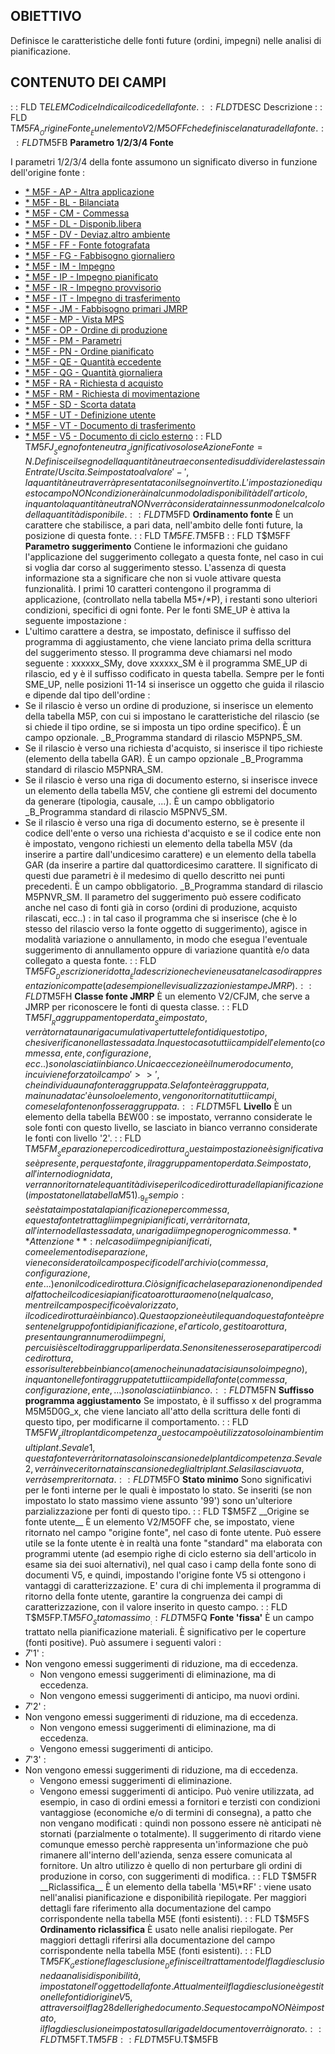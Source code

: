 ## OBIETTIVO
Definisce le caratteristiche delle fonti future (ordini, impegni) nelle analisi di pianificazione.
## CONTENUTO DEI CAMPI
 :  : FLD T$ELEM Codice
Indica il codice della fonte.
 :  : FLD T$DESC Descrizione
 :  : FLD T$M5FA __Origine Fonte__
È un elemento V2/M5OFF che definisce la natura della fonte.
 :  : FLD T$M5FB __Parametro 1/2/3/4 Fonte__

I parametri 1/2/3/4 della fonte assumono un significato diverso in funzione dell'origine fonte : 

- [\* M5F - AP - Altra applicazione](Sorgenti/OG/TA/M5F_AP)
- [\* M5F - BL - Bilanciata](Sorgenti/OG/TA/M5F_BL)
- [\* M5F - CM - Commessa](Sorgenti/OG/TA/M5F_CM)
- [\* M5F - DL - Disponib.libera](Sorgenti/OG/TA/M5F_DL)
- [\* M5F - DV - Deviaz.altro ambiente](Sorgenti/OG/TA/M5F_DV)
- [\* M5F - FF - Fonte fotografata](Sorgenti/OG/TA/M5F_FF)
- [\* M5F - FG - Fabbisogno giornaliero](Sorgenti/OG/TA/M5F_FG)
- [\* M5F - IM - Impegno](Sorgenti/OG/TA/M5F_IM)
- [\* M5F - IP - Impegno pianificato](Sorgenti/OG/TA/M5F_IP)
- [\* M5F - IR - Impegno provvisorio](Sorgenti/OG/TA/M5F_IR)
- [\* M5F - IT - Impegno di trasferimento](Sorgenti/OG/TA/M5F_IT)
- [\* M5F - JM - Fabbisogno primari JMRP](Sorgenti/OG/TA/M5F_JM)
- [\* M5F - MP - Vista MPS](Sorgenti/OG/TA/M5F_MP)
- [\* M5F - OP - Ordine di produzione](Sorgenti/OG/TA/M5F_OP)
- [\* M5F - PM - Parametri](Sorgenti/OG/TA/M5F_PM)
- [\* M5F - PN - Ordine pianificato](Sorgenti/OG/TA/M5F_PN)
- [\* M5F - QE - Quantità eccedente](Sorgenti/OG/TA/M5F_QE)
- [\* M5F - QG - Quantità giornaliera](Sorgenti/OG/TA/M5F_QG)
- [\* M5F - RA - Richiesta d acquisto](Sorgenti/OG/TA/M5F_RA)
- [\* M5F - RM - Richiesta di movimentazione](Sorgenti/OG/TA/M5F_RM)
- [\* M5F - SD - Scorta datata](Sorgenti/OG/TA/M5F_SD)
- [\* M5F - UT - Definizione utente](Sorgenti/OG/TA/M5F_UT)
- [\* M5F - VT - Documento di trasferimento](Sorgenti/OG/TA/M5F_VT)
- [\* M5F - V5 - Documento di ciclo esterno](Sorgenti/OG/TA/M5F_V5)
 :  : FLD T$M5FJ __Segno fonte neutra__
Significativo solo se Azione Fonte = N.
Definisce il segno della quantità neutra e consente di suddividere la stessa in Entrate/Uscita. Se impostato al valore '-', la quantità neutra verrà presentata con il segno invertito. L'impostazione di questo campo NON condizionerà in alcun modo la disponibilità dell'articolo, in quanto la quantità neutra NON verrà considerata in nessun modo nel calcolo della quantità disponibile.
 :  : FLD T$M5FD __Ordinamento fonte__
È un carattere che stabilisce, a pari data, nell'ambito delle fonti future, la posizione di questa fonte.
 :  : FLD T$M5FE.T$M5FB
 :  : FLD T$M5FF __Parametro suggerimento__
Contiene le informazioni che guidano l'applicazione del suggerimento collegato a questa fonte, nel caso in cui si voglia dar corso al suggerimento stesso. L'assenza di questa informazione sta a significare che non si vuole attivare questa funzionalità.
I primi 10 caratteri contengono il programma di applicazione, (controllato nella tabella M5\*/\*P), i restanti sono ulteriori condizioni, specifici di ogni fonte.
Per le fonti SME_UP è attiva la seguente impostazione : 
-    L'ultimo carattere a destra, se impostato, definisce il suffisso del programma di aggiustamento, che viene lanciato prima della scrittura del suggerimento stesso.
Il programma deve chiamarsi nel modo seguente :  xxxxxx_SMy, dove xxxxxx_SM è il programma SME_UP di rilascio, ed y è il suffisso codificato in questa tabella.
Sempre per le fonti SME_UP, nelle posizioni 11-14 si inserisce un oggetto che guida il rilascio e dipende dal tipo dell'ordine : 
-    Se il rilascio è verso un ordine di produzione, si inserisce un elemento della tabella M5P, con cui si impostano le caratteristiche del rilascio (se si chiede il tipo ordine, se si imposta un tipo ordine specifico). È un campo opzionale.
_B_Programma standard di rilascio M5PNP5_SM.
- Se il rilascio è verso una richiesta d'acquisto, si inserisce il tipo richieste (elemento della tabella GAR). È un campo opzionale
_B_Programma standard di rilascio M5PNRA_SM.
-    Se il rilascio è verso una riga di documento esterno, si inserisce invece un elemento della tabella M5V, che contiene gli estremi del documento da generare (tipologia, causale, ...). È un campo obbligatorio
_B_Programma standard di rilascio M5PNV5_SM.
-    Se il rilascio è verso una riga di documento esterno, se è presente il codice dell'ente o verso una richiesta d'acquisto e se il codice ente non è impostato, vengono richiesti un elemento della tabella M5V (da inserire a partire dall'undicesimo carattere) e un elemento della tabella GAR (da inserire a partire dal quattordicesimo carattere. Il significato di questi due parametri è il medesimo di quello descritto nei punti precedenti. È un campo obbligatorio.
_B_Programma standard di rilascio M5PNVR_SM.
Il parametro del suggerimento può essere codificato anche nel caso di fonti già in corso (ordini di produzione, acquisto rilascati, ecc..) :  in tal caso il programma che si inserisce (che è lo stesso del rilascio verso la fonte oggetto di suggerimento), agisce in modalità variazione o annullamento, in modo che esegua l'eventuale suggerimento di annullamento oppure di variazione quantità e/o data collegato a questa fonte.
 :  : FLD T$M5FG __Descrizione ridotta__
È la descrizione che viene usata nel caso di rappresentazioni compatte (ad esempio nelle visualizzazioni e stampe JMRP).
 :  : FLD T$M5FH __Classe fonte JMRP__
È un elemento V2/CFJM, che serve a JMRP per riconoscere le fonti di questa classe.
 :  : FLD T$M5FI __Raggruppamento per data__
Se impostato, verrà tornata una riga cumulativa per tutte le fonti di questo tipo, che si verificano nella stessa data.
In questo caso tutti i campi dell'elemento (commessa, ente, configurazione, ecc..) sono lasciati in bianco. Unica eccezione è il numero documento, in cui viene forzato il campo '>>', che individua una fonte raggruppata.
Se la fonte è raggruppata, ma in una data c'è un solo elemento, vengono ritornati tutti i campi, come se la fonte non fosse raggruppata.
 :  : FLD T$M5FL __Livello__
È un elemento della tabella B£W00 :  se impostato, verranno considerate le sole fonti con questo livello, se lasciato in bianco verranno considerate le fonti con livello '2'.
 :  : FLD T$M5FM __Separazione per codice di rottura__
Questa impostazione è significativa se è presente, per questa fonte, il raggruppamento per data. Se impostato, all'interno di ogni data, verranno ritornate le quantità divise per il codice di rottura della pianificazione (impostato nella tabella M51).
_9_Esempio :  se è stata impostata la pianificazione per commessa, e questa fonte tratta gli impegni pianificati, verrà ritornata, all'interno della stessa data,  una riga di impegno per ogni commessa.
**Attenzione** :  nel caso di impegni pianificati, come elemento di separazione, viene considerato il campo specifico dell'archivio (commessa, configurazione, ente...) e non il codice di rottura.
Ciò significa che la separazione non dipende dal fatto che il codice sia pianificato a rottura o meno (nel qual caso, mentre il campo specifico è valorizzato, il codice di rottura è in bianco).
Questa opzione è utile quando questa fonte è presente nel gruppo fonti di pianificazione, e l'articolo, gestito a rottura, presenta un gran numero di impegni, per cui si è scelto di  raggrupparli per data. Se non si tenessero separati per codice di rottura, esso risulterebbe in bianco (a meno che in una data ci sia un solo impegno), in quanto nelle fonti raggruppate tutti i campi della fonte (commessa, configurazione, ente, ...) sono lasciati in bianco.
 :  : FLD T$M5FN __Suffisso programma aggiustamento__
Se impostato, è il suffisso x del programma M5M5D0G_x, che viene lanciato all'atto della scrittura delle fonti di questo tipo, per modificarne il comportamento.
 :  : FLD T$M5FW __Filtro plant di competenza__
Questo campo è utilizzato solo in ambienti multiplant.
Se vale 1, questa fonte verrà ritornata solo in scansione del plant di competenza.
Se vale 2, verrà invece ritornata in scansione degli altri plant.
Se la si lascia vuota, verrà sempre ritornata.
 :  : FLD T$M5FO __Stato minimo__
Sono significativi per le fonti interne per le quali è impostato lo stato. Se inseriti (se non impostato lo stato massimo viene assunto '99') sono un'ulteriore parzializzazione per fonti di questo tipo.
 :  : FLD T$M5FZ __Origine se fonte utente__
È un elemento V2/M5OFF che, se impostato, viene ritornato nel campo "origine fonte", nel caso di fonte utente.
Può essere utile se la fonte utente è in realtà una fonte "standard" ma elaborata con programmi utente (ad esempio righe di ciclo esterno sia dell'articolo in esame sia dei suoi alternativi), nel qual caso i camp della fonte sono di documenti V5, e quindi, impostando l'origine fonte V5 si ottengono i vantaggi di caratterizzazione.
E' cura di chi implementa il programma di ritorno della fonte utente, garantire la congruenza dei campi di caratterizzazione, con il valore inserito in questo campo.
 :  : FLD T$M5FP.T$M5FO __Stato massimo__
 :  : FLD T$M5FQ __Fonte 'fissa'__
È un campo trattato nella pianificazione materiali. È significativo per le coperture (fonti positive).
Può assumere i seguenti valori : 
- _7_'1'  : 
- Non vengono emessi suggerimenti di riduzione, ma di eccedenza.
    - Non vengono emessi suggerimenti di eliminazione, ma di eccedenza.
    - Non vengono emessi suggerimenti di anticipo, ma nuovi ordini.
- _7_'2' : 
 - Non vengono emessi suggerimenti di riduzione, ma di eccedenza.
    - Non vengono emessi suggerimenti di eliminazione, ma di eccedenza.
    - Vengono emessi suggerimenti di anticipo.
- _7_'3' : 
 - Non vengono emessi suggerimenti di riduzione, ma di eccedenza.
    - Vengono emessi suggerimenti di eliminazione.
    - Vengono emessi suggerimenti di anticipo.
Può venire utilizzata, ad esempio, in caso di ordini emessi a fornitori e terzisti con condizioni vantaggiose (economiche e/o di termini di consegna), a patto che non vengano modificati :  quindi non possono essere nè anticipati nè stornati (parzialmente o totalmente). Il suggerimento di ritardo viene comunque emesso perchè rappresenta un'informazione che può rimanere all'interno dell'azienda, senza essere comunicata al fornitore.
Un altro utilizzo è quello di non perturbare gli ordini di produzione in corso, con suggerimenti di modifica.
 :  : FLD T$M5FR __Riclassifica__
È un elemento della tabella 'M5\*RF' :  viene usato nell'analisi pianificazione e disponibilità riepilogate. Per maggiori dettagli fare riferimento alla documentazione del campo corrispondente nella tabella M5E (fonti esistenti).
 :  : FLD T$M5FS __Ordinamento riclassifica__
È usato nelle analisi riepilogate. Per maggiori dettagli riferirsi alla documentazione del campo corrispondente nella tabella M5E (fonti esistenti).
 :  : FLD T$M5FK __Gestione flag esclusione__
Definisce il trattamento del flag di esclusione da analisi disponibilità, impostato nell'oggetto della fonte.
Attualmente il flag di esclusione è gestito nelle fonti di origine V5, attraverso il flag 28 delle righe documento. Se questo campo NON è impostato, il flag di esclusione impostato sulla riga del documento verrà ignorato.
 :  : FLD T$M5FT.T$M5FB
 :  : FLD T$M5FU.T$M5FB
